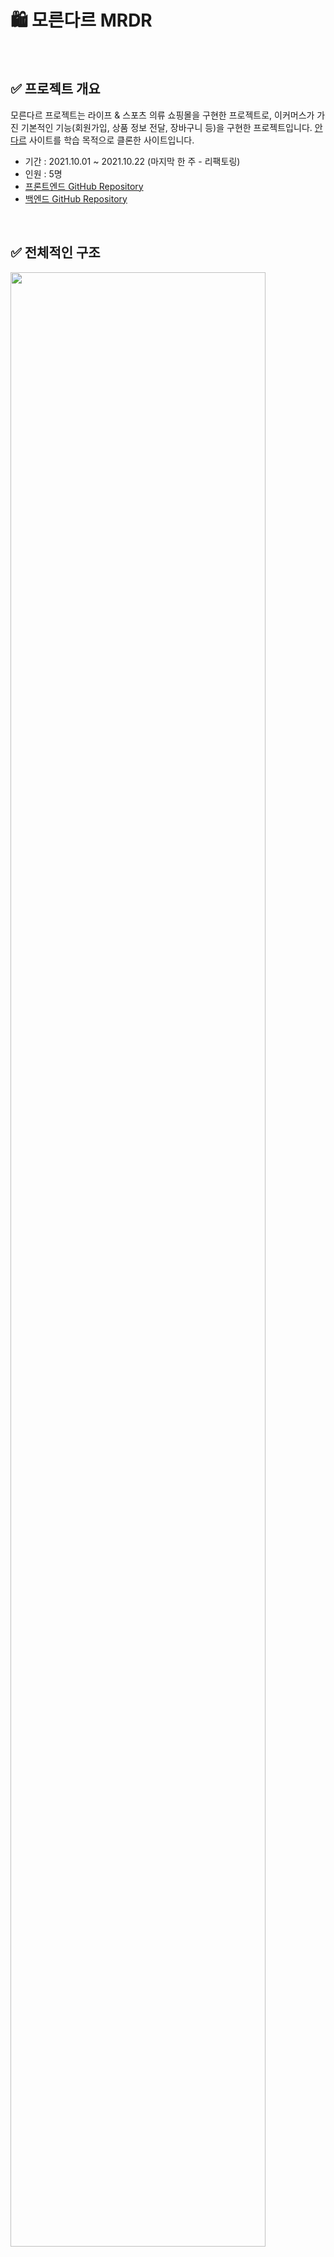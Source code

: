 #  :shopping:	모른다르 MRDR

<br/>

## :white_check_mark: 프로젝트 개요

모른다르 프로젝트는 라이프 & 스포츠 의류 쇼핑몰을 구현한 프로젝트로, 이커머스가 가진 기본적인 기능(회원가입, 상품 정보 전달, 장바구니 등)을 구현한 프로젝트입니다.
[안다르](https://andar.co.kr/index.html) 사이트를 학습 목적으로 클론한 사이트입니다.

- 기간 : 2021.10.01 ~ 2021.10.22 (마지막 한 주 - 리팩토링)
- 인원 : 5명
- [프론트엔드 GitHub Repository](https://github.com/sjhanslee/fullstack2-1st-MRDR-frontend)
- [백엔드 GitHub Repository](https://github.com/sjhanslee/fullstack2-1st-MRDR-backend)

<br/>

## :white_check_mark:	 전체적인 구조

<img src="https://user-images.githubusercontent.com/88504900/137711524-56bc57a5-21ec-4feb-9fea-ec4b8aa3cda5.jpeg" width="90%">

:exclamation: CI / CD 는 구현되지 않아 점선으로 처리하였습니다.

<br/>

## :white_check_mark:	 사용 기술 및 개발 환경

|       분류       |   사용 언어 혹은 기술   |
| :--------------: | :---------------------: |
|       언어       |       **JavaScript**        |
|       프론트엔드 프레임워크       |       **React**        |
|   런타임 환경    |         **Node.js**         |
| 웹 앱 프레임워크 |         **Express**         |
|   데이터베이스   |          **MySQL**          |
|  ORM 프레임워크  |         **Prisma**          |
|   버전관리 툴    |       **Git, Github**       |
|       IDE        |   **Visual Studio Code**    |
| 커뮤니케이션       | **Slack, Notion**           |
|      그 외       | **ESLint, Prettier, Babel** |

<br/>

## :white_check_mark: 프로젝트 목표 & 주요 관심사

### :grey_exclamation: 공통사항

* **Routing** React Router를 활용한 라우팅 (동적 라우팅 포함)
* **컨포넌트별 State 관리** 프론트엔드에서만 바뀌는 내용은 state로 관리
* **fetch** 백엔드로 보내거나 가져올 정보 있을시 fetch 함수 사용

<br/>

### :grey_exclamation: 브랜치 관리 및 PR merge

- Git flow 전략을 간소화하여 **main(master) / feature별 구현 branch** 로 나누어 작업하였습니다.

- feature 구현 branch Naming Convention

   `feature/[type]/[feature-name]`

  - type
    - add : 새로운 기능 추가
    - fix : 기존 기능 혹은 버그 수정
  - feature-name : 해당 기능의 간단한 이름

- 구현해야할 기능을 분리하여 이슈 단위로 분류하여 깃헙 리포지토리에 이슈로 작성하였고, 각 이슈는 해당하는 PR에 연결되며, 각 PR은 feature branch 하나와 연결됩니다.

- PR의 체크 리스트가 완료되고, 두 명 이상에게 Peer Review가 approve 됐을 때만 main에 merge 할 수 있습니다.

<br/>

## :white_check_mark:	 Features

### 유저 관련

- 회원가입 페이지
- 로그인 페이지
- 장바구니 페이지

### 상품 관련

- 메인 페이지
- 상품 리스트 페이지
- 상품 상세 페이지

### 그 외

- Navigation Bar
- Footer
